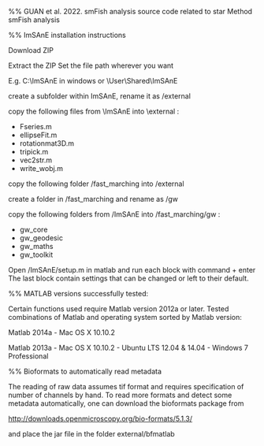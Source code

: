 %% GUAN et al. 2022. smFish analysis source code related to star Method smFish analysis

%% ImSAnE installation instructions

Download ZIP

Extract the ZIP 
Set the file path wherever you want

E.g. C:\ImSAnE in windows or \User\Shared\ImSAnE

create a subfolder within ImSAnE, rename it as /external

copy the following files from \ImSAnE into \external : 
- Fseries.m
- ellipseFit.m
- rotationmat3D.m
- tripick.m
- vec2str.m
- write_wobj.m

copy the following folder /fast_marching into /external

create a folder in /fast_marching and rename as /gw

copy the following folders from /ImSAnE into /fast_marching/gw :
- gw_core
- gw_geodesic
- gw_maths
- gw_toolkit

Open /ImSAnE/setup.m in matlab and run each block with command + enter
The last block contain settings that can be changed or left to their default.


%% MATLAB versions successfully tested:

Certain functions used require Matlab version 2012a or later. 
Tested combinations of Matlab and operating system sorted by Matlab version:

Matlab 2014a
	- Mac OS X 10.10.2

Matlab 2013a
	- Mac OS X 10.10.2
	- Ubuntu LTS 12.04 & 14.04
        - Windows 7 Professional


%% Bioformats to automatically read metadata

The reading of raw data assumes tif format and requires specification of number of channels by hand.
To read more formats and detect some metadata automatically, one can download the bioformats package from

http://downloads.openmicroscopy.org/bio-formats/5.1.3/

and place the jar file in the folder external/bfmatlab
